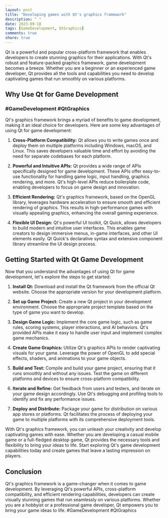 ```yaml
---
layout: post
title: "Developing games with Qt's graphics framework"
description: " "
date: 2023-09-18
tags: [GameDevelopment, QtGraphics]
comments: true
share: true
---
```


Qt is a powerful and popular cross-platform framework that enables developers to create stunning graphics for their applications. With Qt's robust and feature-packed graphics framework, game development becomes a breeze. Whether you are a beginner or an experienced game developer, Qt provides all the tools and capabilities you need to develop captivating games that run smoothly on various platforms.

## Why Use Qt for Game Development

### #GameDevelopment #QtGraphics

Qt's graphics framework brings a myriad of benefits to game development, making it an ideal choice for developers. Here are some key advantages of using Qt for game development:

1. **Cross-Platform Compatibility:** Qt allows you to write games once and deploy them on multiple platforms including Windows, macOS, and Linux. This saves developers valuable time and effort by avoiding the need for separate codebases for each platform.

2. **Powerful and Intuitive APIs:** Qt provides a wide range of APIs specifically designed for game development. These APIs offer easy-to-use functionality for handling game logic, input handling, graphics rendering, and more. Qt's high-level APIs reduce boilerplate code, enabling developers to focus on game design and innovation.

3. **Efficient Rendering:** Qt's graphics framework, based on the OpenGL library, leverages hardware acceleration to ensure smooth and efficient rendering of graphics. This results in high-performance games with visually appealing graphics, enhancing the overall gaming experience.

4. **Flexible UI Design:** Qt's powerful UI toolkit, Qt Quick, allows developers to build modern and intuitive user interfaces. This enables game creators to design immersive menus, in-game interfaces, and other UI elements easily. Qt Quick's declarative syntax and extensive component library streamline the UI design process.

## Getting Started with Qt Game Development

Now that you understand the advantages of using Qt for game development, let's explore the steps to get started:

1. **Install Qt:** Download and install the Qt framework from the official Qt website. Choose the appropriate version for your development platform.

2. **Set up Game Project:** Create a new Qt project in your development environment. Choose the appropriate project template based on the type of game you want to develop.

3. **Design Game Logic:** Implement the core game logic, such as game rules, scoring systems, player interactions, and AI behaviors. Qt's provided APIs make it easy to handle user input and implement complex game mechanics.

4. **Create Game Graphics:** Utilize Qt's graphics APIs to render captivating visuals for your game. Leverage the power of OpenGL to add special effects, shaders, and animations to your game objects.

5. **Build and Test:** Compile and build your game project, ensuring that it runs smoothly and without any issues. Test the game on different platforms and devices to ensure cross-platform compatibility.

6. **Iterate and Refine:** Get feedback from users and testers, and iterate on your game design accordingly. Use Qt's debugging and profiling tools to identify and fix any performance issues.

7. **Deploy and Distribute:** Package your game for distribution on various app stores or platforms. Qt facilitates the process of deploying your game to multiple platforms with its comprehensive deployment tools.

With Qt's graphics framework, you can unleash your creativity and develop captivating games with ease. Whether you are developing a casual mobile game or a full-fledged desktop game, Qt provides the necessary tools and flexibility to bring your ideas to life. Start exploring Qt's game development capabilities today and create games that leave a lasting impression on players.

## Conclusion

Qt's graphics framework is a game-changer when it comes to game development. By leveraging Qt's powerful APIs, cross-platform compatibility, and efficient rendering capabilities, developers can create visually stunning games that run seamlessly on various platforms. Whether you are a hobbyist or a professional game developer, Qt empowers you to bring your game ideas to life. #GameDevelopment #QtGraphics